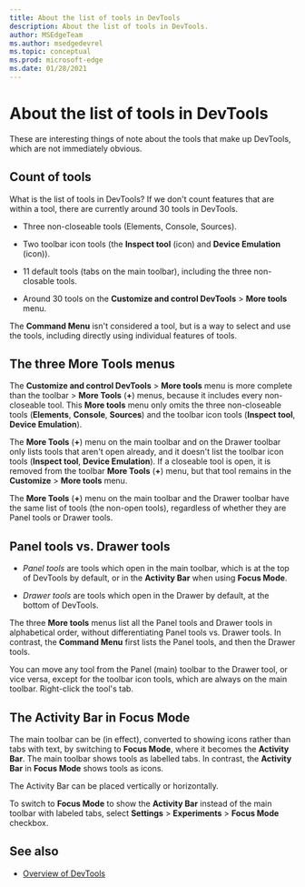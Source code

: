 ```yaml
---
title: About the list of tools in DevTools
description: About the list of tools in DevTools.
author: MSEdgeTeam
ms.author: msedgedevrel
ms.topic: conceptual
ms.prod: microsoft-edge
ms.date: 01/28/2021
---
```

# About the list of tools in DevTools

These are interesting things of note about the tools that make up DevTools, which are not immediately obvious.


<!-- ====================================================================== -->
## Count of tools

What is the list of tools in DevTools?  If we don't count features that are within a tool, there are currently around 30 tools in DevTools.

* Three non-closeable tools (Elements, Console, Sources).

* Two toolbar icon tools (the **Inspect tool** (icon) and **Device Emulation** (icon)).

* 11 default tools (tabs on the main toolbar), including the three non-closable tools.

* Around 30 tools on the **Customize and control DevTools** > **More tools** menu.

The **Command Menu** isn't considered a tool, but is a way to select and use the tools, including directly using individual features of tools.


<!-- ====================================================================== -->
## The three More Tools menus

The **Customize and control DevTools** > **More tools** menu is more complete than the toolbar > **More Tools** (**+**) menus, because it includes every non-closeable tool.  This **More tools** menu only omits the three non-closeable tools (**Elements**, **Console**, **Sources**) and the toolbar icon tools (**Inspect tool**, **Device Emulation**).

The **More Tools** (**+**) menu on the main toolbar and on the Drawer toolbar only lists tools that aren't open already, and it doesn't list the toolbar icon tools (**Inspect tool**, **Device Emulation**).  If a closeable tool is open, it is removed from the toolbar **More Tools** (**+**) menu, but that tool remains in the **Customize** > **More tools** menu.

The **More Tools** (**+**) menu on the main toolbar and the Drawer toolbar have the same list of tools (the non-open tools), regardless of whether they are Panel tools or Drawer tools.


<!-- ====================================================================== -->
## Panel tools vs. Drawer tools

* _Panel tools_ are tools which open in the main toolbar, which is at the top of DevTools by default, or in the **Activity Bar** when using **Focus Mode**.

* _Drawer tools_ are tools which open in the Drawer by default, at the bottom of DevTools.

The three **More tools** menus list all the Panel tools and Drawer tools in alphabetical order, without differentiating Panel tools vs. Drawer tools.  In contrast, the **Command Menu** first lists the Panel tools, and then the Drawer tools.

You can move any tool from the Panel (main) toolbar to the Drawer tool, or vice versa, except for the toolbar icon tools, which are always on the main toolbar.  Right-click the tool's tab.  <!-- can you do that in Activity Bar/Focus Mode? -->


<!-- ====================================================================== -->
## The Activity Bar in Focus Mode

The main toolbar can be (in effect), converted to showing icons rather than tabs with text, by switching to **Focus Mode**, where it becomes the **Activity Bar**.  The main toolbar shows tools as labelled tabs.  In contrast, the **Activity Bar** in **Focus Mode** shows tools as icons.

The Activity Bar can be placed vertically or horizontally.

To switch to **Focus Mode** to show the **Activity Bar** instead of the main toolbar with labeled tabs, select **Settings** > **Experiments** > **Focus Mode** checkbox.


<!-- ====================================================================== -->
## See also
 
* [Overview of DevTools](index.md)
